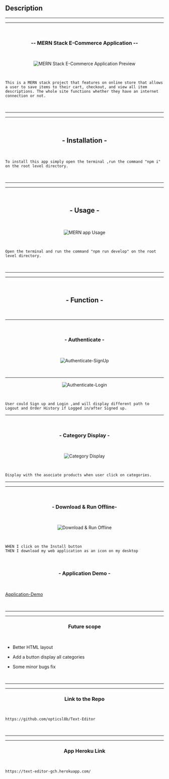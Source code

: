 ## Description

<hr><hr><br>
<h3 align="center">-- MERN Stack E-Commerce Application --</h3>
<br>

<p align="center">
<img src="https://i.imgur.com/gReL6Ar.png" title="source: imgur.com" alt="MERN Stack E-Commerce Application Preview"/>
</p>

<br>
<p align="center">

```
This is a MERN stack project that features on online store that allows a user to save items to their cart, checkout, and view all item descriptions. The whole site functions whether they have an internet connection or not.
```

</p>
<br>

<hr>
<hr>

<br><h2 align="center">- Installation - </h2><br>

<p align="center">

```
To install this app simply open the terminal ,run the command "npm i" on the root level directory.
```
</p><br><hr><hr>


<br>
<h2 align="center">- Usage -</h2>
<br>

<p align="center">
<img src="https://i.imgur.com/KE7mz9c.gif" title="source: imgur.com" alt="MERN app Usage"/>
</p><br>


<p align="center">

```
Open the terminal and run the command "npm run develop" on the root level directory.
```
</p>

<br>
<hr>
<hr><br>

<h2 align="center">- Function -</h2>

<br>
<hr>

<br>
<h3 align="center">- Authenticate -</h3>
<br>

<p align="center">
<img src="https://i.imgur.com/Y3cRReB.gif" title="source: imgur.com" alt="Authenticate-SignUp"/>
</p><br><hr>

<p align="center">
<img src="https://i.imgur.com/LBo7pqw.gif" title="source: imgur.com" alt="Authenticate-Login"/>
</p><br>



```
User could Sign up and Login ,and will display different path to Logout and Order History if Logged in/after Signed up.
```
<hr>

<br>
<h3 align="center">- Category Display -</h3>
<br>

<p align="center">
<img src="https://i.imgur.com/BC140nH.gif" title="source: imgur.com" alt="Category Display"/>
</p><br>

```
Display with the asociate products when user click on categories. 
```

<hr>
<hr>
<br>
<h3 align="center">- Download & Run Offline-</h3>
<br>

<p align="center">
<img src="https://i.imgur.com/VyyISi3.gif" title="source: imgur.com" alt="Download & Run Offline"/>
</p><br>

```
WHEN I click on the Install button
THEN I download my web application as an icon on my desktop
```




<br>
<h3 align="center">- Application Demo -</h3>
<br>

<a align="center" href="https://note-taker-opticsl8b.herokuapp.com/" target="_blank">Application-Demo</a>


<br>
<hr>
<hr>

<h3 align="center">Future scope</h3><br>

- Better HTML layout 
  
- Add a button display all categories



- Some minor bugs fix

<br><hr>
<hr>

<h3 align="center">Link to the Repo</h3>
<br>

```
https://github.com/opticsl8b/Text-Editor
```

<br><hr>
<hr>
<h3 align="center">App Heroku Link</h3>
<br>

```
https://text-editor-gch.herokuapp.com/
```